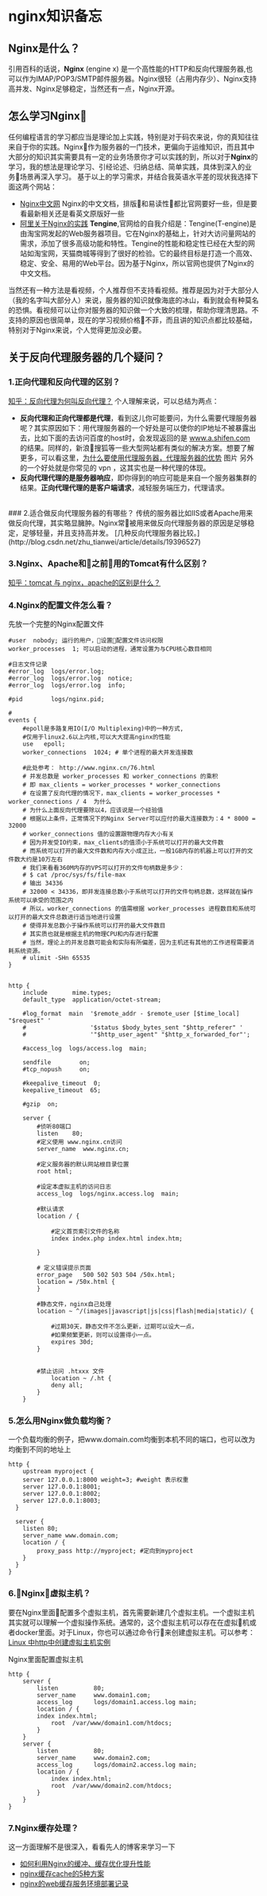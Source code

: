 # nginx知识备忘
## Nginx是什么？


引用百科的话说，**Nginx** (engine x) 是一个高性能的HTTP和反向代理服务器,也可以作为IMAP/POP3/SMTP邮件服务器。Nginx很轻（占用内存少）、Nginx支持高并发、Nginx足够稳定，当然还有一点，Nginx开源。

## 怎么学习Nginx
任何编程语言的学习都应当是理论加上实践，特别是对于码农来说，你的真知往往来自于你的实践。Nginx作为服务器的一门技术，更偏向于运维知识，而且其中大部分的知识其实需要具有一定的业务场景你才可以实践的到，所以对于**Nginx**的学习，我的想法是理论学习、引经论述、归纳总结、简单实践，具体到深入的业务场景再深入学习。
基于以上的学习需求，并结合我英语水平差的现状我选择下面这两个网站：

* [Nginx中文网](http://www.nginx.cn/doc/)
Nginx的中文文档，排版和易读性都比官网要好一些，但是要看最新相关还是看英文原版好一些
* [阿里关于Nginx的实践](http://tengine.taobao.org/)
**Tengine**,官网给的自我介绍是：Tengine(T-engine)是由淘宝网发起的Web服务器项目。它在Nginx的基础上，针对大访问量网站的需求，添加了很多高级功能和特性。Tengine的性能和稳定性已经在大型的网站如淘宝网，天猫商城等得到了很好的检验。它的最终目标是打造一个高效、稳定、安全、易用的Web平台。因为基于Nginx，所以官网也提供了Nginx的中文文档。

当然还有一种方法是看视频，个人推荐但不支持看视频。推荐是因为对于大部分人（我的名字叫大部分人）来说，服务器的知识就像海底的冰山，看到就会有种莫名的恐惧。看视频可以让你对服务器的知识做一个大致的梳理，帮助你理清思路。不支持的原因也很简单，现在的学习视频价格不菲，而且讲的知识点都比较基础，特别对于Nginx来说，个人觉得更加没必要。


## 关于反向代理服务器的几个疑问？
### 1.正向代理和反向代理的区别？
[知乎：反向代理为何叫反向代理？](https://www.zhihu.com/question/24723688/answer/128105528)
个人理解来说，可以总结为两点：
- **反向代理和正向代理都是代理**，看到这儿你可能要问，为什么需要代理服务器呢？其实原因如下：用代理服务器的一个好处是可以使你的IP地址不被暴露出去，比如下面的去访问百度的host时，会发现返回的是 www.a.shifen.com 的结果。同样的，新浪搜狐等一些大型网站都有类似的解决方案。想要了解更多，可以看这里，[为什么要使用代理服务器，代理服务器的优势](https://www.aliyun.com/zixun/content/3_12_81613.html)
图片
另外的一个好处就是你常见的 vpn ，这其实也是一种代理的体现。
- **反向代理代理的是服务器响应**，即你得到的响应可能是来自一个服务器集群的结果。**正向代理代理的是客户端请求**，减轻服务端压力，代理请求。
<br>
### 2.适合做反向代理服务器的有哪些？
传统的服务器比如IIS或者Apache用来做反向代理，其实略显臃肿。Nginx常被用来做反向代理服务器的原因是足够稳定，足够轻量，并且支持高并发。
[几种反向代理服务器比较。](http://blog.csdn.net/zhu_tianwei/article/details/19396527)


### 3.Nginx、Apache和之前用的Tomcat有什么区别？
[知乎：tomcat 与 nginx，apache的区别是什么？](https://www.zhihu.com/question/32212996)
### 4.Nginx的配置文件怎么看？
先放一个完整的Nginx配置文件
```
#user  nobody; 运行的用户，设置配置文件访问权限
worker_processes  1; 可以启动的进程，通常设置为与CPU核心数目相同

#日志文件记录
#error_log  logs/error.log;
#error_log  logs/error.log  notice;
#error_log  logs/error.log  info;

#pid        logs/nginx.pid;

# 
events {
    #epoll是多路复用IO(I/O Multiplexing)中的一种方式,
    #仅用于linux2.6以上内核,可以大大提高nginx的性能
    use   epoll; 
    worker_connections  1024; # 单个进程的最大并发连接数

    #此处参考： http://www.nginx.cn/76.html
    # 并发总数是 worker_processes 和 worker_connections 的乘积
    # 即 max_clients = worker_processes * worker_connections
    # 在设置了反向代理的情况下，max_clients = worker_processes * worker_connections / 4  为什么
    # 为什么上面反向代理要除以4，应该说是一个经验值
    # 根据以上条件，正常情况下的Nginx Server可以应付的最大连接数为：4 * 8000 = 32000
    # worker_connections 值的设置跟物理内存大小有关
    # 因为并发受IO约束，max_clients的值须小于系统可以打开的最大文件数
    # 而系统可以打开的最大文件数和内存大小成正比，一般1GB内存的机器上可以打开的文件数大约是10万左右
    # 我们来看看360M内存的VPS可以打开的文件句柄数是多少：
    # $ cat /proc/sys/fs/file-max
    # 输出 34336
    # 32000 < 34336，即并发连接总数小于系统可以打开的文件句柄总数，这样就在操作系统可以承受的范围之内
    # 所以，worker_connections 的值需根据 worker_processes 进程数目和系统可以打开的最大文件总数进行适当地进行设置
    # 使得并发总数小于操作系统可以打开的最大文件数目
    # 其实质也就是根据主机的物理CPU和内存进行配置
    # 当然，理论上的并发总数可能会和实际有所偏差，因为主机还有其他的工作进程需要消耗系统资源。
    # ulimit -SHn 65535
}


http {
    include       mime.types;
    default_type  application/octet-stream;

    #log_format  main  '$remote_addr - $remote_user [$time_local] "$request" '
    #                  '$status $body_bytes_sent "$http_referer" '
    #                  '"$http_user_agent" "$http_x_forwarded_for"';

    #access_log  logs/access.log  main;

    sendfile        on;
    #tcp_nopush     on;

    #keepalive_timeout  0;
    keepalive_timeout  65;

    #gzip  on;

    server {
        #侦听80端口
        listen    80;
        #定义使用 www.nginx.cn访问
        server_name  www.nginx.cn;
 
        #定义服务器的默认网站根目录位置
        root html;
 
        #设定本虚拟主机的访问日志
        access_log  logs/nginx.access.log  main;
 
        #默认请求
        location / {
            
            #定义首页索引文件的名称
            index index.php index.html index.htm;   
 
        }
 
        # 定义错误提示页面
        error_page   500 502 503 504 /50x.html;
        location = /50x.html {
        }
 
        #静态文件，nginx自己处理
        location ~ ^/(images|javascript|js|css|flash|media|static)/ {
            
            #过期30天，静态文件不怎么更新，过期可以设大一点，
            #如果频繁更新，则可以设置得小一点。
            expires 30d;
        }

 
        #禁止访问 .htxxx 文件
            location ~ /.ht {
            deny all;
        }
    }
```
### 5.怎么用Nginx做负载均衡？
一个负载均衡的例子，把www.domain.com均衡到本机不同的端口，也可以改为均衡到不同的地址上
```
http {
    upstream myproject {
    server 127.0.0.1:8000 weight=3; #weight 表示权重
    server 127.0.0.1:8001;
    server 127.0.0.1:8002;
    server 127.0.0.1:8003;
  }

  server {
    listen 80;
    server_name www.domain.com;
    location / {
        proxy_pass http://myproject; #定向到myproject
    }
  }
}
```
### 6.Nginx虚拟主机？
要在Nginx里面配置多个虚拟主机，首先需要新建几个虚拟主机。一个虚拟主机其实就可以理解一个虚拟操作系统。通常的，这个虚拟主机可以存在在虚拟机或者docker里面。对于Linux，你也可以通过命令行来创建虚拟主机。可以参考：[Linux 中http中创建虚拟主机实例](http://wodemeng.blog.51cto.com/1384120/1538310)

Nginx里面配置虚拟主机
```
http {
    server {
        listen          80;
        server_name     www.domain1.com;
        access_log      logs/domain1.access.log main;
        location / {
        index index.html;
            root  /var/www/domain1.com/htdocs;
        }
    }
    server {
        listen          80;
        server_name     www.domain2.com;
        access_log      logs/domain2.access.log main;
        location / {
            index index.html;
            root  /var/www/domain2.com/htdocs;
        }
    }
}
```
### 7.Nginx缓存处理？
这一方面理解不是很深入，看看先人的博客来学习一下
- [如何利用Nginx的缓冲、缓存优化提升性能](http://www.cnblogs.com/bokejiayuan/p/4233332.html)
- [nginx缓存cache的5种方案](http://www.jb51.net/article/77602.htm)
- [nginx的web缓存服务环境部署记录](http://www.cnblogs.com/kevingrace/p/6198287.html)

